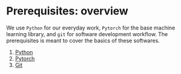 # Prerequisites: overview

We use `Python` for our everyday work, `Pytorch` for the base machine learning library, and `git` for software development workflow. The prerequisites is meant to cover the basics of these softwares.

1. [Python](./Python.md)
2. [Pytorch](./Pytorch.md)
3. [Git](./Git.md)

